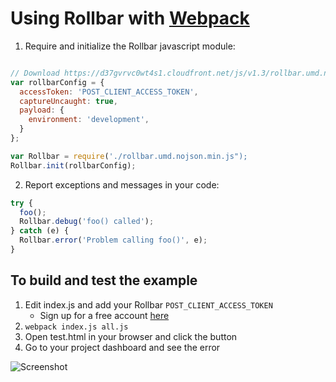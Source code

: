 # Using Rollbar with [Webpack](http://webpack.github.io/)

1. Require and initialize the Rollbar javascript module:

```js

// Download https://d37gvrvc0wt4s1.cloudfront.net/js/v1.3/rollbar.umd.nojson.min.js and place in current directory
var rollbarConfig = {
  accessToken: 'POST_CLIENT_ACCESS_TOKEN',
  captureUncaught: true,
  payload: {
    environment: 'development',
  }
};

var Rollbar = require('./rollbar.umd.nojson.min.js");
Rollbar.init(rollbarConfig);
```

2. Report exceptions and messages in your code:

```js
try {
  foo();
  Rollbar.debug('foo() called');
} catch (e) {
  Rollbar.error('Problem calling foo()', e);
}
```

## To build and test the example
1. Edit index.js and add your Rollbar `POST_CLIENT_ACCESS_TOKEN`
   - Sign up for a free account [here](https://rollbar.com/signup/)
2. ```webpack index.js all.js```
3. Open test.html in your browser and click the button
4. Go to your project dashboard and see the error

![Screenshot](https://raw.githubusercontent.com/rollbar/rollbar.js/master/examples/browserify/img/screenshot.png)

